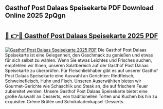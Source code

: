 ## Gasthof Post Dalaas Speisekarte PDF Download Online 2025 2pQgn

# <h2><a href="http://gcdhwx.nevu.top/?p=Gasthof+Post+Dalaas+Speisekarte">🔗 👉🔴 Gasthof Post Dalaas Speisekarte 2025 PDF</a></h2>

[![Gasthof Post Dalaas Speisekarte 2025 PDF](https://i.imgur.com/dBaPXMq.png)](http://gcdhwx.nevu.top/?p=Gasthof+Post+Dalaas+Speisekarte)
Die Gasthof Post Dalaas Speisekarte ist eine Gelegenheit, den Geschmack zu genießen und etwas für sich selbst zu wählen. Wenn Sie etwas Leichtes und Frisches suchen, empfehlen wir Ihnen, unseren Salatbereich auf der Gasthof Post Dalaas Speisekarte zu überprüfen. Für Fleischliebhaber gibt es auf unserer Gasthof Post Dalaas Speisekarte eine Auswahl an Gerichten: Rindfleisch, Schweinefleisch, Huhn und Fisch. Unseren Auserwählten bieten wir Gourmet-Gerichte wie Schaschlik und Steak an, die auf frischem Feuer zubereitet werden. Unsere Gasthof Post Dalaas Speisekarte bietet eine große Auswahl an Desserts, von traditionellen Torten und Kuchen bis hin zu exquisiten Crème Brûlée und Schokoladenkapsel-Desserts.

